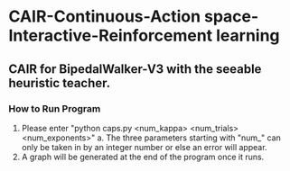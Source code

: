 # CAIR-Continuous-Action space-Interactive-Reinforcement learning

 ## CAIR for BipedalWalker-V3 with the seeable heuristic teacher. 
 
 ### How to Run Program
 1. Please enter "python caps.py <num_kappa> <num_trials> <num_exponents>"
    a. The three parameters starting with "num_" can only be taken in by an integer number or else an error will appear.
 2. A graph will be generated at the end of the program once it runs.
